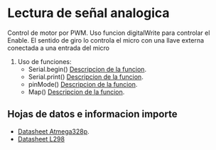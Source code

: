 # Lectura de señal analogica

  Control de motor por PWM.
  Uso funcion digitalWrite para controlar el Enable.
  El sentido de giro lo controla el micro con una llave externa conectada a una entrada del micro


 1. Uso de funciones:
    - Serial.begin() [Descripcion de la funcion](https://www.arduino.cc/reference/en/language/functions/digital-io/pinmode/).
    - Serial.print() [Descripcion de la funcion](https://www.arduino.cc/reference/en/language/functions/communication/serial/print/).
    - pinMode() [Descripcion de la funcion](https://www.arduino.cc/reference/en/language/functions/digital-io/pinmode/).
    - Map() [Descripcion de la funcion](https://www.arduino.cc/reference/en/language/functions/math/map/).


## Hojas de datos e informacion importe

  - [Datasheet Atmega328p](https://ww1.microchip.com/downloads/en/DeviceDoc/Atmel-7810-Automotive-Microcontrollers-ATmega328P_Datasheet.pdf).
  - [Datasheet L298](https://www.st.com/resource/en/datasheet/l298.pdf)

 